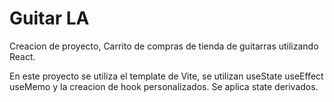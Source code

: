 
# Guitar LA

Creacion de proyecto, Carrito de compras de tienda de guitarras utilizando React.

En este proyecto se utiliza el template de Vite, se utilizan 
useState
useEffect
useMemo
y la creacion de hook personalizados.
Se aplica state derivados.
